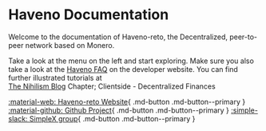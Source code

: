 # Haveno Documentation

Welcome to the documentation of Haveno-reto, the Decentralized, peer-to-peer network based on Monero.

Take a look at the menu on the left and start exploring. Make sure you also take a look at the [Haveno FAQ](https://haveno.exchange/faq/) on the developer website.
You can find further illustrated tutorials at <br>[The Nihilism Blog](https://blog.nowhere.moe/opsec/index.html) Chapter; Clientside - Decentralized Finances

[:material-web: Haveno-reto Website](https://retoswap.com/){ .md-button .md-button--primary }
[:material-github: Github Project](https://github.com/retoaccess1/){ .md-button .md-button--primary }
[:simple-slack: SimpleX group](https://simplex.chat/contact#/?v=2-7&smp=smp%3A%2F%2Fhpq7_4gGJiilmz5Rf-CswuU5kZGkm_zOIooSw6yALRg%3D%40smp5.simplex.im%2F2KNui9H8xxaPTuHAsQzJlfLmz_SOMsFk%23%2F%3Fv%3D1-3%26dh%3DMCowBQYDK2VuAyEA8BPETTg3ooyvQ1LiMGeCFbh2MeK9NyubT6NLE8EJzyA%253D%26srv%3Djjbyvoemxysm7qxap7m5d5m35jzv5qq6gnlv7s4rsn7tdwwmuqciwpid.onion&data=%7B%22type%22%3A%22group%22%2C%22groupLinkId%22%3A%22wNDKKQR3EW8Y045FsVofSg%3D%3D%22%7D){ .md-button .md-button--primary }
